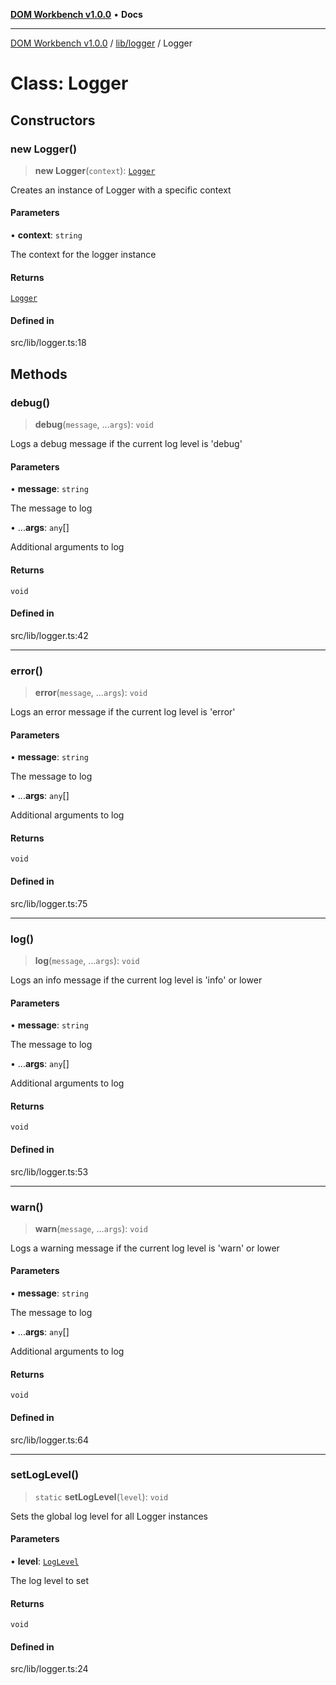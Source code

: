 [**DOM Workbench v1.0.0**](../../../README.md) • **Docs**

***

[DOM Workbench v1.0.0](../../../modules.md) / [lib/logger](../README.md) / Logger

# Class: Logger

## Constructors

### new Logger()

> **new Logger**(`context`): [`Logger`](Logger.md)

Creates an instance of Logger with a specific context

#### Parameters

• **context**: `string`

The context for the logger instance

#### Returns

[`Logger`](Logger.md)

#### Defined in

src/lib/logger.ts:18

## Methods

### debug()

> **debug**(`message`, ...`args`): `void`

Logs a debug message if the current log level is 'debug'

#### Parameters

• **message**: `string`

The message to log

• ...**args**: `any`[]

Additional arguments to log

#### Returns

`void`

#### Defined in

src/lib/logger.ts:42

***

### error()

> **error**(`message`, ...`args`): `void`

Logs an error message if the current log level is 'error'

#### Parameters

• **message**: `string`

The message to log

• ...**args**: `any`[]

Additional arguments to log

#### Returns

`void`

#### Defined in

src/lib/logger.ts:75

***

### log()

> **log**(`message`, ...`args`): `void`

Logs an info message if the current log level is 'info' or lower

#### Parameters

• **message**: `string`

The message to log

• ...**args**: `any`[]

Additional arguments to log

#### Returns

`void`

#### Defined in

src/lib/logger.ts:53

***

### warn()

> **warn**(`message`, ...`args`): `void`

Logs a warning message if the current log level is 'warn' or lower

#### Parameters

• **message**: `string`

The message to log

• ...**args**: `any`[]

Additional arguments to log

#### Returns

`void`

#### Defined in

src/lib/logger.ts:64

***

### setLogLevel()

> `static` **setLogLevel**(`level`): `void`

Sets the global log level for all Logger instances

#### Parameters

• **level**: [`LogLevel`](../../settings/type-aliases/LogLevel.md)

The log level to set

#### Returns

`void`

#### Defined in

src/lib/logger.ts:24
